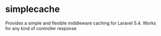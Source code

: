 # simplecache
Provides a simple and flexible middleware caching for Laravel 5.4. Works for any kind of controller response

